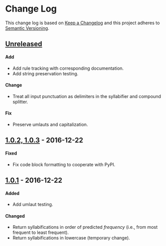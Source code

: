 # Change Log
This change log is based on [Keep a Changelog](http://keepachangelog.com/) and this project adheres to [Semantic Versioning](http://semver.org/).

## [Unreleased](#unreleased)
#### Add
- Add rule tracking with corresponding documentation.
- Add string preservation testing.

#### Change
- Treat all input punctuation as delimiters in the syllabifier and compound splitter.

#### Fix
- Preserve umlauts and capitalization.

## [1.0.2, 1.0.3](#1.0.2) - 2016-12-22
#### Fixed
- Fix code block formatting to cooperate with PyPI.

## [1.0.1](#1.0.1) - 2016-12-22
#### Added
- Add umlaut testing.

#### Changed
- Return syllabifications in order of predicted *frequency* (i.e., from most frequent to least frequent).
- Return syllabifications in lowercase (temporary change).
